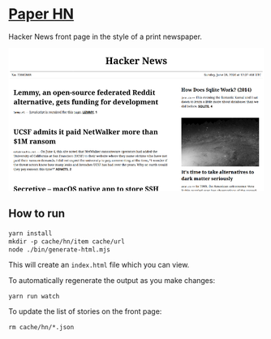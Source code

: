 # [Paper HN](https://www.wolfgangfaust.com/project/paper-hn/)
Hacker News front page in the style of a print newspaper.

![](screenshot.png)

## How to run
```
yarn install
mkdir -p cache/hn/item cache/url
node ./bin/generate-html.mjs
```
This will create an `index.html` file which you can view. 

To automatically regenerate the output as you make changes:
```
yarn run watch
```

To update the list of stories on the front page:
```
rm cache/hn/*.json
```
